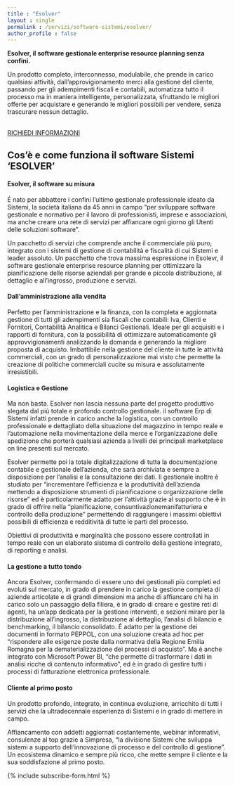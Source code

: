 ```yaml
---
title : "Esolver"
layout : single
permalink : /servizi/software-sistemi/esolver/
author_profile : false
---
```



**Esolver, il software gestionale enterprise resource planning senza confini.** 

Un prodotto completo, interconnesso, modulabile, che prende in carico qualsiasi attività, dall&#8217;approvigionamento merci alla gestione del cliente, passando per gli adempimenti fiscali e contabili, automatizza tutto il processo ma in maniera intelligente, personalizzata, sfruttando le migliori offerte per acquistare e generando le migliori possibili per vendere, senza trascurare nessun dettaglio.

<a href="mailto:marketing@s1r.it" role="button"><br /> RICHIEDI INFORMAZIONI<br /> </a>

## Cos’è e come funziona il software Sistemi ‘ESOLVER’

#### Esolver, il software su misura

É nato per abbattere i confini l&#8217;ultimo gestionale professionale ideato da Sistemi, la società italiana da 45 anni in campo &#8220;per sviluppare software gestionale e normativo per il lavoro di professionisti, imprese e associazioni, ma anche creare una rete di servizi per affiancare ogni giorno gli Utenti delle soluzioni software&#8221;.

Un pacchetto di servizi che comprende anche il commerciale più puro, integrato con i sistemi di gestione di contabilità e fiscalità di cui Sistemi e leader assoluto. Un pacchetto che trova massima espressione in Esolevr, il software gestionale enterprise resource planning per ottimizzare la pianificazione delle risorse aziendali per grande e piccola distribuzione, al dettaglio e all&#8217;ingrosso, produzione e servizi.


#### Dall&#8217;amministrazione alla vendita

Perfetto per l&#8217;amministrazione e la finanza, con la completa e aggiornata gestione di tutti gli adempimenti sia fiscali che contabili: Iva, Clienti e Fornitori, Contabilità Analitica e Bilanci Gestionali. Ideale per gli acquisiti e i rapporti di fornitura, con la possibilità di ottimizzare automaticamente gli approvvigionamenti analizzando la domanda e generando la migliore proposta di acquisto. Imbattibile nella gestione del cliente in tutte le attività commerciali, con un grado di personalizzazione mai visto che permette la creazione di politiche commerciali cucite su misura e assolutamente irresistibili.

#### Logistica e Gestione

Ma non basta. Esolver non lascia nessuna parte del progetto produttivo slegata dal più totale e profondo controllo gestionale. il software Erp di Sistemi infatti prende in carico anche la logistica, con un controllo professionale e dettagliato della situazione del magazzino in tempo reale e l’automazione nella movimentazione della merce e l’organizzazione delle spedizione che porterà qualsiasi azienda a livelli dei principali marketplace on line presenti sul mercato.

Esolver permette poi la totale digitalizzazione di tutta la documentazione contabile e gestionale dell’azienda, che sarà archiviata e sempre a disposizione per l&#8217;analisi e la consultazione dei dati. Il gestionale inoltre è studiato per &#8220;incrementare l’efficienza e la produttività dell’azienda mettendo a disposizione strumenti di pianificazione o organizzazione delle risorse&#8221; ed è particolarmente adatto per l&#8217;attività grazie al supporto che è in grado di offrire nella &#8220;pianificazione, consuntivazionemanifatturiera e controllo della produzione&#8221; permettendo di raggiungere i massimi obiettivi possibili di efficienza e redditività di tutte le parti del processo.

Obiettivi di produttività e marginalità che possono essere controllati in tempo reale con un elaborato sistema di controllo della gestione integrato, di reporting e analisi.

#### La gestione a tutto tondo

Ancora Esolver, confermando di essere uno dei gestionali più completi ed evoluti sul mercato, in grado di prendere in carico la gestione completa di aziende articolate e di grandi dimensioni ma anche di affiancare chi ha in carico solo un passaggio della filiera, è in grado di creare e gestire reti di agenti, ha un&#8217;app dedicata per la gestione interventi, e sezioni mirare per la distribuzione all&#8217;ingrosso, la distribuzione al dettaglio, l&#8217;analisi di bilancio e benchmarking, il bilancio consolidato. É adatto per la gestione dei documenti in formato PEPPOL, con una soluzione creata ad hoc per &#8220;rispondere alle esigenze poste dalla normativa della Regione Emilia Romagna per la dematerializzazione dei processi di acquisto&#8221;. Ma è anche integrato con Microsoft Power BI, &#8220;che permette di trasformare i dati in analisi ricche di contenuto informativo&#8221;, ed è in grado di gestire tutti i processi di fatturazione elettronica professionale.

#### Cliente al primo posto

<p style="text-align: left;">
  Un prodotto profondo, integrato, in continua evoluzione, arricchito di tutti i servizi che la ultradecennale esperienza di Sistemi e in grado di mettere in campo. 
</p>

<p style="text-align: left;">
  Affiancamento con addetti aggiornati costantemente, webinar informativi, consulenze al top grazie a Simpresa, &#8220;la divisione Sistemi che sviluppa sistemi a supporto dell’innovazione di processo e del controllo di gestione&#8221;. Un ecosistema dinamico e sempre più ricco, che mette sempre il cliente e la sua soddisfazione al primo posto.
</p>

{% include subscribe-form.html %}
